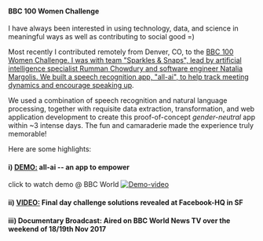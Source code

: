 #### BBC 100 Women Challenge

I have always been interested in using technology, data, and science in meaningful ways as well as contributing to social good =) 

Most recently I contributed remotely from Denver, CO, to the [BBC 100 Women Challenge. I was with team "Sparkles & Snaps", lead by artificial intelligence specialist Rumman Chowdury and software engineer Natalia Margolis. We built a speech recognition app, "all-ai", to help track meeting dynamics and encourage speaking up](http://www.bbc.co.uk/mediacentre/latestnews/2017/bbc-100-women-challenge-2017-silicon-valley-reveal-solution).   

We used a combination of speech recognition and natural language processing, together with requisite data extraction, transformation, and web application development to create this proof-of-concept *gender-neutral* app within ~3 intense days. The fun and camaraderie made the experience truly memorable!   

Here are some highlights: 

#### i) [DEMO:](http://www.bbc.com/news/av/world-41531054/100-women-an-app-to-help-you-speak-up-in-meetings) all-ai -- an app to empower    
click to watch demo @ BBC World   [![Demo-video](https://hengrumay.github.io/img/projects/bbc100women_all-ai_appDemo.png)](http://www.bbc.com/news/av/world-41531054/100-women-an-app-to-help-you-speak-up-in-meetings)

#### ii) [VIDEO:](https://www.facebook.com/BBC100women/videos/1537111543020785/) Final day challenge solutions revealed at Facebook-HQ in SF  

#### iii) Documentary Broadcast: Aired on BBC World News TV over the weekend of 18/19th Nov 2017
 



